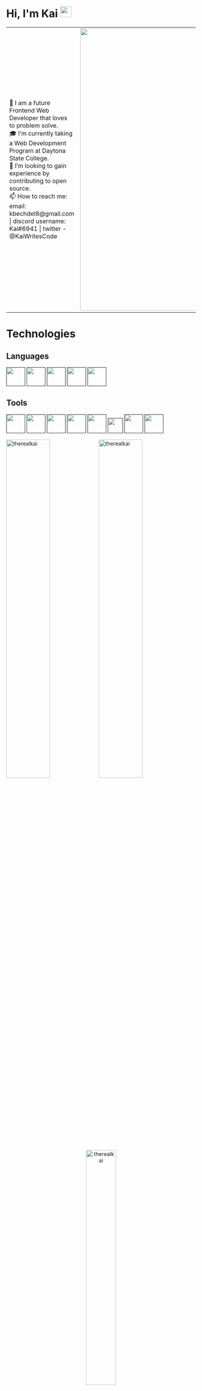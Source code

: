 # Hi, I'm Kai <img src="https://github.com/TheDudeThatCode/TheDudeThatCode/blob/master/Assets/Hi.gif" width="29px">

<table>
<tr>
  <td valign="center">
    🌱 I am a future Frontend Web Developer that loves to problem solve. <br/>
    🎓 I’m currently taking a Web Development Program at Daytona State College. <br/>
    🎯 I’m looking to gain experience by contributing to open source.<br/>
    📫 How to reach me: email: kbechdel8@gmail.com | discord username: Kai#6941 | twitter - @KaiWritesCode<br/>

<td >
  <img src="https://user-images.githubusercontent.com/84258692/154194052-34a46423-4959-4575-b6eb-8a45f160ad95.png" width="750" >

  </td>

  </tr>
</table>

# Technologies



<div>
  
  ## Languages
  <div>
   <a href=""><img src="https://pics.freeicons.io/uploads/icons/png/8804286661557996995-512.png" width="50"></a>
   <a href=""><img src="https://pics.freeicons.io/uploads/icons/png/632690741557997006-512.png" width="50"></a>
   <a href=""><img src="https://pics.freeicons.io/uploads/icons/png/21088442871540553614-512.png" width="50"></a>
   <a href=""><img src="https://pics.freeicons.io/uploads/icons/png/8575147831553750379-512.png" width="50"></a>
   <a href=""><img src="https://pics.freeicons.io/uploads/icons/png/6655067911551942823-512.png" width="50"></a>
  </div>

  
  ## Tools
  <div>
     <a href=""><img src="https://pics.freeicons.io/uploads/icons/png/6247864081536298180-512.png" width="50"></a>
     <a href=""><img src="https://pics.freeicons.io/uploads/icons/png/9374299221540553610-512.png" width="50"></a>
     <a href=""><img src="https://pics.freeicons.io/uploads/icons/png/3842828341530103314-512.png" width="50"></a>
    <a href=""> <img src="https://pics.freeicons.io/uploads/icons/png/9655574981556105319-512.png" width="50"></a>
    <a href=""> <img src="https://iconape.com/wp-content/png_logo_vector/node-js-2.png" width="50"></a>
    <a href=""> <img src="https://www.opc-router.de/wp-content/uploads/2021/03/mongodb_thumbnail.png" width="40"></a>
     <a href=""><img src="https://www.vectorlogo.zone/logos/mysql/mysql-official.svg" width="50"></a>
    <a href=""> <img src="https://upload.wikimedia.org/wikipedia/commons/thumb/9/9a/Visual_Studio_Code_1.35_icon.svg/2048px-Visual_Studio_Code_1.35_icon.svg.png" width="50"></a>
  </div>
</div>


<div>
<p align="center">
  <div>
  <img width="48%" src="https://github-readme-stats.vercel.app/api?username=therealkai&show_icons=true&theme=cobalt&hide_border=true" alt="therealkai" />
    <img width="48%" src="https://github-readme-streak-stats.herokuapp.com/?user=therealkai&theme=highcontrast&hide_border=true" alt="therealkai" />
    </div>
</p>

<p align="center">
  <img width="40%" src="https://github-readme-stats.vercel.app/api/top-langs?username=therealkai&show_icons=true&theme=cobalt&locale=en&layout=compact&hide_border=true" alt="therealkai" /> 
    </div>
</p>
</div>
